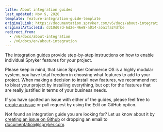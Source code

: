 ```yaml
---
title: About integration guides
last_updated: Nov 9, 2020
template: feature-integration-guide-template
originalLink: https://documentation.spryker.com/v6/docs/about-integration
originalArticleId: d310d07d-6d2e-46e8-a014-aba1fa24dfbe
redirect_from:
  - /v6/docs/about-integration
  - /v6/docs/en/about-integration
---
```


The integration guides provide step-by-step instructions on how to enable individual Spryker features for your project.

Please keep in mind, that since Spryker Commerce OS is a highly modular system, you have total freedom in choosing what features to add to your project. When making a decision to install new features, we recommend not to bloat your project by installing everything, but opt for the features that are really justified in terms of your business needs.

If you have spotted an issue with either of the guides, please feel free to [create an issue](https://github.com/spryker/spryker-docs/issues) or pull request by using the Edit on GitHub option.

Not found an integration guide you are looking for? Let us know about it by [creating an issue on Github](https://github.com/spryker/spryker-docs/issues) or dropping an email to [documentation@spryker.com](mailto:documentation@spryker.com).
